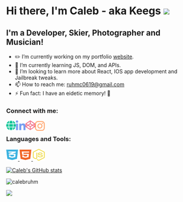 # Hi there, I'm Caleb - aka Keegs <img src="https://media.giphy.com/media/hvRJCLFzcasrR4ia7z/giphy.gif" width="30px">

## I'm a Developer, Skier, Photographer and Musician!
- :pencil2: I’m currently working on  my portfolio [website].
- :briefcase: I’m currently learning JS, DOM, and APIs.
- :school: I’m looking to learn more about React, IOS app development and Jailbreak tweaks.
- 📫 How to reach me: ruhmc0619@gmail.com
- ⚡ Fun fact: I have an eidetic memory! :brain:

<h3 align="left">Connect with me:</h3>
<p align="left">
<a href="https://calebruhm.github.io/Caleb-Ruhm---Portfolio//" target="_blank">
  <img align="left" alt="Caleb's Portfolio Website" width="26px" src="assets/globe-solid.svg" />
</a>
<a href="https://www.linkedin.com/in/caleb-ruhm-329450192/" target="_blank">
  <img align="left" alt="Caleb's LinkedIN" width="26px" src="assets/linkedin-in-brands.svg" />
</a>
<a href="https://codepen.io/calebruhm" target="_blank">
  <img align="left" alt="Caleb's CodePen" width="26px" src="assets/codepen-brands.svg" />
</a>
<a href="https://www.instagram.com/relaxcaleb/" target="_blank">
  <img align="left" alt="Caleb's Instagram" width="26px" src="assets/instagram-brands.svg" />
</a>
</p>
<br>

<h3 align="left">Languages and Tools:</h3>
<p align="left"> 
  <a href="https://www.w3schools.com/css/" target="_blank" > 
    <img src="assets/css3-alt-brands.svg" alt="css3" width="32" height="32"/> 
    </a> 
  <a href="https://www.w3.org/html/" target="_blank">
    <img src="assets/html5-brands.svg" alt="html5" width="32" height="32"/> 
    </a>
  <a href="https://developer.mozilla.org/en-US/docs/Web/JavaScript" target="_blank" rel="noreferrer"> 
    <img src="assets/node-js-brands.svg" alt="javascript" width="32" height="32"/> 
    </a> 
</p>

[![Caleb's GitHub stats](https://github-readme-stats.vercel.app/api?username=calebruhm&theme=tokyonight&show_icons=true)](https://github.com/anuraghazra/github-readme-stats)


<p align="left"> <img src="https://komarev.com/ghpvc/?username=calebruhm&label=Profile%20views&color=bb9af7&style=flat" alt="calebruhm" /> </p> <img src="https://media3.giphy.com/media/mQccofI8uBuUAgJP30/giphy.gif" width="30px">

[Website]: https://calebruhm.github.io/Caleb-Ruhm---Portfolio//
